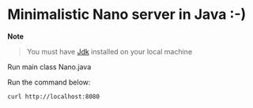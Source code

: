 # Minimalistic Nano server in Java :-)

**Note**

> You must have [Jdk](https://www.oracle.com/technetwork/java/javase/downloads/jdk8-downloads-2133151.html) installed on your local machine

Run main class Nano.java

Run the command below:

```shell
curl http://localhost:8080
```
